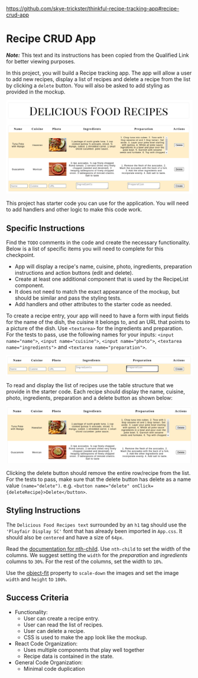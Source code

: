 https://github.com/skye-trickster/thinkful-recipe-tracking-app#recipe-crud-app
# Recipe CRUD App

***Note:*** This text and its instructions has been copied from the Qualified Link for better viewing purposes.

In this project, you will build a Recipe tracking app. The app will allow a user to add new recipes, display a list of recipes and delete a recipe from the list by clicking a `delete` button. You will also be asked to add styling as provided in the mockup.

![Example Image](https://raw.githubusercontent.com/gabrielsanchez/erddiagram/main/deliciousfoods.png)

This project has starter code you can use for the application. You will need to add handlers and other logic to make this code work.

## Specific Instructions

Find the `TODO` comments in the code and create the necessary functionality. Below is a list of specific items you will need to complete for this checkpoint.

- App will display a recipe's name, cuisine, photo, ingredients, preparation instructions and action buttons (edit and delete).
- Create at least one additional component that is used by the RecipeList component.
- It does not need to match the exact appearance of the mockup, but should be similar and pass the styling tests.
- Add handlers and other attributes to the starter code as needed.

To create a recipe entry, your app will need to have a form with input fields for the name of the dish, the cuisine it belongs to, and an URL that points to a picture of the dish. Use `<textarea>` for the ingredients and preparation. For the tests to pass, use the following names for your inputs: `<input name="name">`, `<input name="cuisine">`, `<input name="photo">`, `<textarea name="ingredients">` and `<textarea name="preparation">`.

![Form example](https://raw.githubusercontent.com/gabrielsanchez/erddiagram/main/create-recipe.png)

To read and display the list of recipes use the table structure that we provide in the starter code. Each recipe should display the name, cuisine, photo, ingredients, preparation and a delete button as shown below:

![Recipe example](https://raw.githubusercontent.com/gabrielsanchez/erddiagram/main/recipeapplist.png)

Clicking the delete button should remove the entire row/recipe from the list. For the tests to pass, make sure that the delete button has delete as a name value `(name="delete")`. e.g. `<button name="delete" onClick={deleteRecipe}>Delete</button>`.

## Styling Instructions
The `Delicious Food Recipes text` surrounded by an `h1` tag should use the `'Playfair Display SC'` font that has already been imported in `App.css`. It should also be `centered` and have a size of `64px`.

 Read the [documentation for nth-child](https://developer.mozilla.org/en-US/docs/Web/CSS/:nth-child). Use `nth-child` to set the width of the columns. We suggest setting the `width` for the _preparation_ and _ingredients_ columns to `30%`. For the rest of the columns, set the width to `10%`.

 Use the [object-fit](https://developer.mozilla.org/en-US/docs/Web/CSS/object-fit) property to `scale-down` the images and set the image `width` and `height` to `100%`.

## Success Criteria


- Functionality:
    - User can create a recipe entry.
    - User can read the list of recipes.
    - User can delete a recipe.
    - CSS is used to make the app look like the mockup.
- React Code Organization:
    - Uses multiple components that play well together
    - Recipe data is contained in the state.
- General Code Organization:
    - Minimal code duplication
